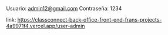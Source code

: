 Usuario: admin12@gmail.com
Contraseña: 1234

link: https://classconnect-back-office-front-end-frans-projects-4a9971f4.vercel.app/user-admin
